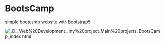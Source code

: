# BootsCamp
simple bootcamp website with Bootstrap5 

![_D__Web%20Development__my%20project_Main%20projects_BootsCamp_index html](https://user-images.githubusercontent.com/95019708/167502476-23381c41-fe31-4350-97e0-dcf827decce6.png)
